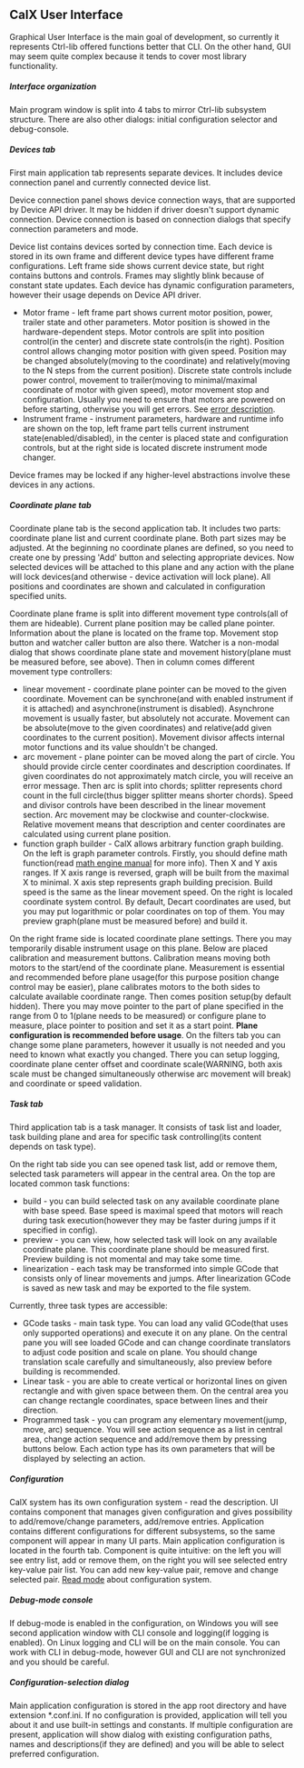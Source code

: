 ## CalX User Interface
Graphical User Interface is the main goal of development, so currently it represents Ctrl-lib offered functions better that CLI. On the other hand, GUI may seem quite complex because it tends to cover most library functionality.

##### Interface organization
Main program window is split into 4 tabs to mirror Ctrl-lib subsystem structure. There are also other dialogs: initial configuration selector and debug-console.

##### Devices tab
First main application tab represents separate devices. It includes device connection panel and currently connected device list.

Device connection panel shows device connection ways, that are supported by Device API driver. It may be hidden if driver doesn't support dynamic connection. Device connection is based on connection dialogs that specify connection parameters and mode.

Device list contains devices sorted by connection time. Each device is stored in its own frame and different device types have different frame configurations. Left frame side shows current device state, but right contains buttons and controls. Frames may slightly blink because of constant state updates. Each device has dynamic configuration parameters, however their usage depends on Device API driver.
* Motor frame - left frame part shows current motor position, power, trailer state and other parameters. Motor position is showed in the hardware-dependent steps. Motor controls are split into position control(in the center) and discrete state controls(in the right). Position control allows changing motor position with given speed. Position may be changed absolutely(moving to the coordinate) and relatively(moving to the N steps from the current position). Discrete state controls include power control, movement to trailer(moving to minimal/maximal coordinate of motor with given speed), motor movement stop and configuration. Usually you need to ensure that motors are powered on before starting, otherwise you will get errors. See [error description](error.md).
* Instrument frame - instrument parameters, hardware and runtime info are shown on the top, left frame part tells current instrument state(enabled/disabled), in the center is placed state and configuration controls, but at the right side is located discrete instrument mode changer.

Device frames may be locked if any higher-level abstractions involve these devices in any actions.

##### Coordinate plane tab
Coordinate plane tab is the second application tab. It includes two parts: coordinate plane list and current coordinate plane. Both part sizes may be adjusted. At the beginning no coordinate planes are defined, so you need to create one by pressing 'Add' button and selecting appropriate devices. Now selected devices will be attached to this plane and any action with the plane will lock devices(and otherwise - device activation will lock plane).
All positions and coordinates are shown and calculated in configuration specified units.

Coordinate plane frame is split into different movement type controls(all of them are hideable). Current plane position may be called plane pointer. Information about the plane is located on the frame top. Movement stop button and watcher caller button are also there. Watcher is a non-modal dialog that shows coordinate plane state and movement history(plane must be measured before, see above). Then in column comes different movement type controllers:
* linear movement - coordinate plane pointer can be moved to the given coordinate. Movement can be synchrone(and with enabled instrument if it is attached) and asynchrone(instrument is disabled). Asynchrone movement is usually faster, but absolutely not accurate. Movement can be absolute(move to the given coordinates) and relative(add given coordinates to the current position). Movement divisor affects internal motor functions and its value shouldn't be changed.
* arc movement - plane pointer can be moved along the part of circle. You should provide circle center coordinates and description coordinates. If given coordinates do not approximately match circle, you will receive an error message. Then arc is split into chords; splitter represents chord count in the full circle(thus bigger splitter means shorter chords). Speed and divisor controls have been described in the linear movement section. Arc movement may be clockwise and counter-clockwise. Relative movement means that description and center coordinates are calculated using current plane position.
* function graph builder - CalX allows arbitrary function graph building. On the left is graph parameter controls. Firstly, you should define math function(read [math engine manual](math.md) for more info). Then X and Y axis ranges. If X axis range is reversed, graph will be built from the maximal X to minimal. X axis step represents graph building precision. Build speed is the same as the linear movement speed. On the right is localed coordinate system control. By default, Decart coordinates are used, but you may put logarithmic or polar coordinates on top of them. You may preview graph(plane must be measured before) and build it.

On the right frame side is located coordinate plane settings. There you may temporarily disable instrument usage on this plane. Below are placed calibration and measurement buttons. Calibration means moving both motors to the start/end of the coordinate plane. Measurement is essential and recommended before plane usage(for this purpose position change control may be easier), plane calibrates motors to the both sides to calculate available coordinate range. Then comes position setup(by default hidden). There you may move pointer to the part of plane specified in the range from 0 to 1(plane needs to be measured) or configure plane to measure, place pointer to position and set it as a start point. **Plane configuration is recommended before usage**. On the filters tab you can change some plane parameters, however it usually is not needed and you need to known what exactly you changed. There you can setup logging, coordinate plane center offset and coordinate scale(WARNING, both axis scale must be changed simultaneously otherwise arc movement will break) and coordinate or speed validation.

##### Task tab
Third application tab is a task manager. It consists of task list and loader, task building plane and area for specific task controlling(its content depends on task type).

On the right tab side you can see opened task list, add or remove them, selected task parameters will appear in the central area. On the top are located common task functions:
* build - you can build selected task on any available coordinate plane with base speed. Base speed is maximal speed that motors will reach during task execution(however they may be faster during jumps if it specified in config).
* preview - you can view, how selected task will look on any available coordinate plane. This coordinate plane should be measured first. Preview building is not momental and may take some time.
* linearization - each task may be transformed into simple GCode that consists only of linear movements and jumps. After linearization GCode is saved as new task and may be exported to the file system.

Currently, three task types are accessible:
* GCode tasks - main task type. You can load any valid GCode(that uses only supported operations) and execute it on any plane. On the central pane you will see loaded GCode and can change coordinate translators to adjust code position and scale on plane. You should change translation scale carefully and simultaneously, also preview before building is recommended.
* Linear task - you are able to create vertical or horizontal lines on given rectangle and with given space between them. On the central area you can change rectangle coordinates, space between lines and their direction.
* Programmed task - you can program any elementary movement(jump, move, arc) sequence. You will see action sequence as a list in central area, change action sequence and add/remove them by pressing buttons below. Each action type has its own parameters that will be displayed by selecting an action.

##### Configuration
CalX system has its own configuration system - read the description. UI contains component that manages given configuration and gives possibility to add/remove/change parameters, add/remove entries. Application contains different configurations for different subsystems, so the same component will appear in many UI parts. Main application configuration is located in the fourth tab. Component is quite intuitive: on the left you will see entry list, add or remove them, on the right you will see selected entry key-value pair list. You can add new key-value pair, remove and change selected pair. [Read mode](other.md) about configuration system.

##### Debug-mode console
If debug-mode is enabled in the configuration, on Windows you will see second application window with CLI console and logging(if logging is enabled). On Linux logging and CLI will be on the main console. You can work with CLI in debug-mode, however GUI and CLI are not synchronized and you should be careful.

##### Configuration-selection dialog
Main application configuration is stored in the app root directory and have extension \*.conf.ini. If no configuration is provided, application will tell you about it and use built-in settings and constants. If multiple configuration are present, application will show dialog with existing configuration paths, names and descriptions(if they are defined) and you will be able to select preferred configuration.
